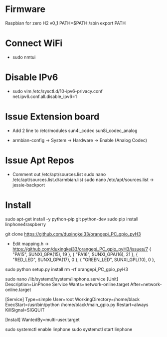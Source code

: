 # Firmware
Raspbian for zero H2 v0_1
PATH=$PATH:/sbin
export PATH

# Connect WiFi
- sudo nmtui

# Disable IPv6
- sudo vim /etc/sysctl.d/10-ipv6-privacy.conf
net.ipv6.conf.all.disable_ipv6=1

# Issue Extension board
- Add 2 line to /etc/modules
sun4i_codec
sun8i_codec_analog 

- armbian-config
-> System -> Hardware -> Enable (Analog Codec)


# Issue Apt Repos
- Comment out /etc/apt/sources.list
sudo nano /etc/apt/sources.list.d/armbian.list
sudo nano /etc/apt/sources.list -> jessie-backport

# Install
sudo apt-get install -y python-pip git python-dev
sudo pip install linphone4raspberry

git clone https://github.com/duxingkei33/orangepi_PC_gpio_pyH3

- Edit mapping.h -> https://github.com/duxingkei33/orangepi_PC_gpio_pyH3/issues/7 
{ "PA15", SUNXI_GPA(15), 19 },
{ "PA16", SUNXI_GPA(16), 21 },
{ "RED_LED", SUNXI_GPA(17), 0 },
{ "GREEN_LED", SUNXI_GPL(10), 0 },

sudo python setup.py install
rm -rf orangepi_PC_gpio_pyH3

sudo nano /lib/systemd/system/linphone.service
[Unit]
Description=LinPhone Service
Wants=network-online.target
After=network-online.target

[Service]
Type=simple
User=root
WorkingDirectory=/home/black
ExecStart=/usr/bin/python /home/black/main_gpio.py
Restart=always
KillSignal=SIGQUIT

[Install]
WantedBy=multi-user.target

sudo systemctl enable linphone
sudo systemctl start linphone